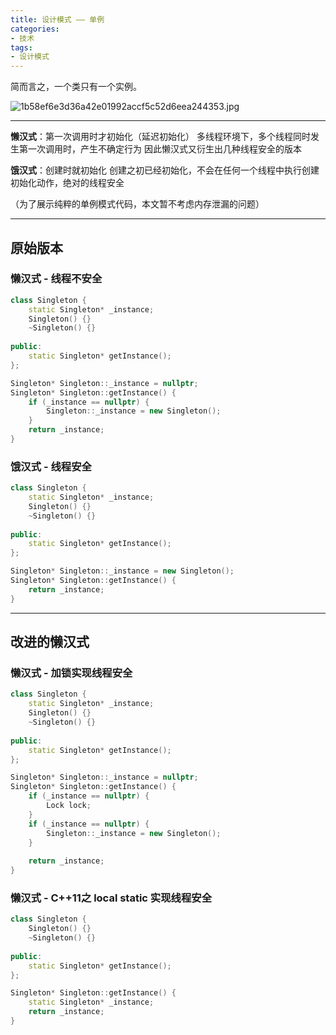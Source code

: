 ```yaml
---
title: 设计模式 —— 单例
categories: 
- 技术
tags:
- 设计模式
---
```


简而言之，一个类只有一个实例。

![1b58ef6e3d36a42e01992accf5c52d6eea244353.jpg](https://i.loli.net/2020/03/02/oviMP64GcENXe8u.jpg)

<!-- more -->

------

**懒汉式**：第一次调用时才初始化（延迟初始化）
多线程环境下，多个线程同时发生第一次调用时，产生不确定行为
因此懒汉式又衍生出几种线程安全的版本

**饿汉式**：创建时就初始化
创建之初已经初始化，不会在任何一个线程中执行创建初始化动作，绝对的线程安全

（为了展示纯粹的单例模式代码，本文暂不考虑内存泄漏的问题）

------

## 原始版本

### 懒汉式 - 线程不安全

```C++
class Singleton {
    static Singleton* _instance;
    Singleton() {}
    ~Singleton() {}
    
public:
    static Singleton* getInstance();
};

Singleton* Singleton::_instance = nullptr;
Singleton* Singleton::getInstance() {
    if (_instance == nullptr) {
        Singleton::_instance = new Singleton();
    }
    return _instance;
}
```



### 饿汉式 - 线程安全

```C++
class Singleton {
    static Singleton* _instance;
    Singleton() {}
    ~Singleton() {}
    
public:
    static Singleton* getInstance();
};

Singleton* Singleton::_instance = new Singleton();
Singleton* Singleton::getInstance() {
    return _instance;
}
```

------

## 改进的懒汉式

### 懒汉式 - 加锁实现线程安全

```C++
class Singleton {
    static Singleton* _instance;
    Singleton() {}
    ~Singleton() {}
    
public:
    static Singleton* getInstance();
};

Singleton* Singleton::_instance = nullptr;
Singleton* Singleton::getInstance() {
    if (_instance == nullptr) {
        Lock lock;
    }
    if (_instance == nullptr) {
        Singleton::_instance = new Singleton();
    }
    
    return _instance;
}
```



### 懒汉式 - C++11之 local static 实现线程安全

```C++
class Singleton {
    Singleton() {}
    ~Singleton() {}
    
public:
    static Singleton* getInstance();
};

Singleton* Singleton::getInstance() {
    static Singleton* _instance;
    return _instance;
}
```